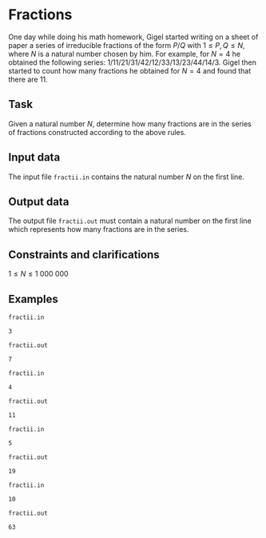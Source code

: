 # Fractions

One day while doing his math homework, Gigel started writing on a sheet of paper a series of irreducible fractions of the form $P / Q$ with $1 \leq P, Q \leq N$, where $N$ is a natural number chosen by him. For example, for $N = 4$ he obtained the following series: $1 / 1 1 / 2 1 / 3 1 / 4 2 / 1 2 / 3 3 / 1 3 / 2 3 / 4 4 / 1 4 / 3$. Gigel then started to count how many fractions he obtained for $N = 4$ and found that there are $11$.

## Task

Given a natural number $N$, determine how many fractions are in the series of fractions constructed according to the above rules.

## Input data

The input file `fractii.in` contains the natural number $N$ on the first line.

## Output data

The output file `fractii.out` must contain a natural number on the first line which represents how many fractions are in the series.

## Constraints and clarifications

$1 \leq N \leq 1\ 000\ 000$

## Examples

`fractii.in`
```
3
```

`fractii.out`
```
7
```

`fractii.in`
```
4
```

`fractii.out`
```
11
```

`fractii.in`
```
5
```

`fractii.out`
```
19
```

`fractii.in`
```
10
```

`fractii.out`
```
63
```